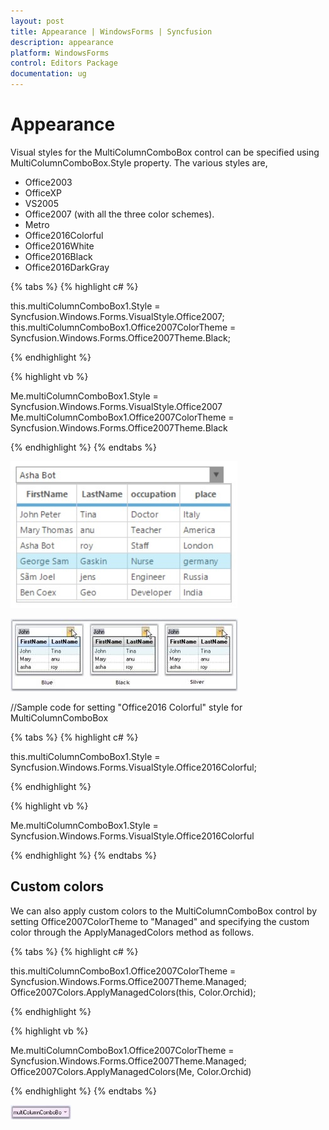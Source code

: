 ```yaml
---
layout: post
title: Appearance | WindowsForms | Syncfusion
description: appearance
platform: WindowsForms
control: Editors Package
documentation: ug
---
```


# Appearance

Visual styles for the MultiColumnComboBox control can be specified using MultiColumnComboBox.Style property. The various styles are,

* Office2003
* OfficeXP
* VS2005
* Office2007 (with all the three color schemes).
* Metro
* Office2016Colorful
* Office2016White
* Office2016Black
* Office2016DarkGray

{% tabs %}
{% highlight c# %}

this.multiColumnComboBox1.Style = Syncfusion.Windows.Forms.VisualStyle.Office2007;
this.multiColumnComboBox1.Office2007ColorTheme = Syncfusion.Windows.Forms.Office2007Theme.Black;

{% endhighlight %}

{% highlight vb %}

Me.multiColumnComboBox1.Style = Syncfusion.Windows.Forms.VisualStyle.Office2007
Me.multiColumnComboBox1.Office2007ColorTheme = Syncfusion.Windows.Forms.Office2007Theme.Black

{% endhighlight %}
{% endtabs %}

![](Overview_images/Overview_img328.jpeg) 


![](Overview_images/Overview_img329.jpeg) 

//Sample code for setting "Office2016 Colorful" style for MultiColumnComboBox

{% tabs %}
{% highlight c# %}

this.multiColumnComboBox1.Style = Syncfusion.Windows.Forms.VisualStyle.Office2016Colorful;

{% endhighlight %}

{% highlight vb %}

Me.multiColumnComboBox1.Style = Syncfusion.Windows.Forms.VisualStyle.Office2016Colorful

{% endhighlight %}
{% endtabs %}

## Custom colors

We can also apply custom colors to the MultiColumnComboBox control by setting Office2007ColorTheme to "Managed" and specifying the custom color through the ApplyManagedColors method as follows.

{% tabs %}
{% highlight c# %}

this.multiColumnComboBox1.Office2007ColorTheme = Syncfusion.Windows.Forms.Office2007Theme.Managed;
Office2007Colors.ApplyManagedColors(this, Color.Orchid);

{% endhighlight %}

{% highlight vb %}

Me.multiColumnComboBox1.Office2007ColorTheme = Syncfusion.Windows.Forms.Office2007Theme.Managed;
Office2007Colors.ApplyManagedColors(Me, Color.Orchid)

{% endhighlight %}
{% endtabs %}

![](Overview_images/Overview_img330.jpeg)